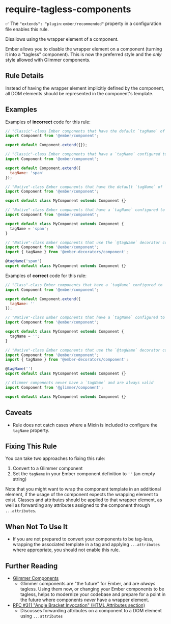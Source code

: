 # require-tagless-components

✅ The `"extends": "plugin:ember/recommended"` property in a configuration file enables this rule.

Disallows using the wrapper element of a component.

Ember allows you to disable the wrapper element on a component (turning it into a "tagless" component). This is now the preferred style and the _only_ style allowed with Glimmer components.

## Rule Details

Instead of having the wrapper element implicitly defined by the component, all DOM elements should be represented in the component's template.

## Examples

Examples of **incorrect** code for this rule:

```js
// "Classic"-class Ember components that have the default `tagName` of `div`
import Component from '@ember/component';

export default Component.extend({});
```

```js
// "Classic"-class Ember components that have a `tagName` configured to something besides `''`
import Component from '@ember/component';

export default Component.extend({
  tagName: 'span'
});
```

```js
// "Native"-class Ember components that have the default `tagName` of `div`
import Component from '@ember/component';

export default class MyComponent extends Component {}
```

```js
// "Native"-class Ember components that have a `tagName` configured to something besides `''`
import Component from '@ember/component';

export default class MyComponent extends Component {
  tagName = 'span';
}
```

```js
// "Native"-class Ember components that use the `@tagName` decorator configured to something besides `''`
import Component from '@ember/component';
import { tagName } from '@ember-decorators/component';

@tagName('span')
export default class MyComponent extends Component {}
```

Examples of **correct** code for this rule:

```js
// "Class"-class Ember components that have a `tagName` configured to `''`
import Component from '@ember/component';

export default Component.extend({
  tagName: ''
});
```

```js
// "Native"-class Ember components that have a `tagName` configured to `''`
import Component from '@ember/component';

export default class MyComponent extends Component {
  tagName = '';
}
```

```js
// "Native"-class Ember components that use the `@tagName` decorator configured `''`
import Component from '@ember/component';
import { tagName } from '@ember-decorators/component';

@tagName('')
export default class MyComponent extends Component {}
```

```js
// Glimmer components never have a `tagName` and are always valid
import Component from '@glimmer/component';

export default class MyComponent extends Component {}
```

## Caveats

* Rule does not catch cases where a Mixin is included to configure the `tagName` property.

## Fixing This Rule

You can take two approaches to fixing this rule:

1. Convert to a Glimmer component
2. Set the `tagName` in your Ember component definition to `''` (an empty string)

Note that you might want to wrap the component template in an additional element, if the usage of the component expects the wrapping element to exist. Classes and attributes should be applied to that wrapper element, as well as forwarding any attributes assigned to the component through `...attributes`.

## When Not To Use It

* If you are not prepared to convert your components to be tag-less, wrapping the associated template in a tag and applying `...attributes` where appropriate, you should not enable this rule.

## Further Reading

* [Glimmer Components](https://glimmerjs.com/guides/components-and-actions)
  * Glimmer components are "the future" for Ember, and are _always_ tagless. Using them now, or changing your Ember components to be tagless, helps to modernize your codebase and prepare for a point in the future where components _never_ have a wrapper element.
* [RFC #311 "Angle Bracket Invocation" (HTML Attributes section)](https://emberjs.github.io/rfcs/0311-angle-bracket-invocation.html#html-attributes)
  * Discusses forwarding attributes on a component to a DOM element using `...attributes`
